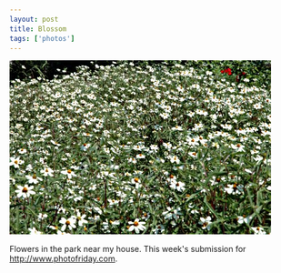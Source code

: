 ```yaml
---
layout: post
title: Blossom
tags: ['photos']
---
```


![Blossom :: Nikon D70 : 1/50s : f/29 : ISO 200](/media/2004/09/blossom.jpg)

Flowers in the park near my house. This week's submission for <http://www.photofriday.com>.

